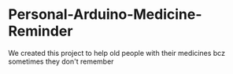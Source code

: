 # Personal-Arduino-Medicine-Reminder
We created this project to help old people with their medicines bcz sometimes they don't remember
